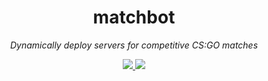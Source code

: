 <h1 align="center">
    matchbot
</h1>
<p align="center">
     <em>
          Dynamically deploy servers for competitive CS:GO matches
     </em>
</p>
<p align="center">
    <a href="https://github.com/theo-brown/matchbot/blob/main/LICENSE">
        <img src="https://img.shields.io/github/license/theo-brown/matchbot">
    </a>
    <img src="https://img.shields.io/maintenance/yes/2021">
</p>
